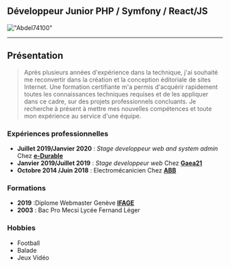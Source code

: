 ## __Développeur Junior PHP / Symfony / React/JS__
!["Abdel74100"](https://avatars3.githubusercontent.com/u/47521027?s=460&v=4")

___
## Présentation

>Après plusieurs années d'expérience dans la technique, j'ai souhaité me
reconvertir dans la création et la conception éditoriale de sites Internet. Une formation certifiante m'a permis d'acquérir rapidement toutes les connaissances techniques requises et de les appliquer dans ce cadre, sur des projets professionnels concluants. Je recherche à présent à mettre mes nouvelles compétences et toute mon expérience au service d'une équipe.
### Expériences professionnelles
 - **Juillet 2019/Janvier 2020** : _Stage developpeur web and system admin_ Chez [**e-Durable**](https://e-durable.ch)
  - **Janvier 2019/Juillet 2019** : _Stage developpeur web_ Chez [**Gaea21**](https://gaea21.org)
  - **Octobre 2014 /Juin 2018** : Electromécanicien Chez [**ABB**](https://abb.com)
### Formations
* **2019** :Diplome Webmaster Genève [**IFAGE**](https://ifage.ch)
* **2003** : Bac Pro Mecsi Lycée Fernand Léger 
### Hobbies

  - Football
  - Balade
  - Jeux Vidéo

